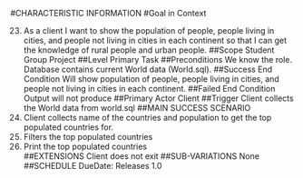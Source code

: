 #CHARACTERISTIC INFORMATION
#Goal in Context

23. As a client I want to show the population of people, people living in cities, and people not living in cities in each continent so that I can get the knowledge of rural people and urban people.
##Scope
Student Group Project
##Level
Primary Task 
##Preconditions
We know the role. Database contains current World data (World.sql).
##Success End Condition
Will show population of people, people living in cities, and people not living in cities in each continent.
##Failed End Condition
Output will not produce 
##Primary Actor
Client 
##Trigger
 Client collects the World data from world.sql 
##MAIN SUCCESS SCENARIO
 1. Client collects name of the countries and population to get the top populated countries for.
 2. Filters the top populated countries 
 3. Print the top populated countries   
##EXTENSIONS
Client does not exit
##SUB-VARIATIONS
None 
##SCHEDULE
DueDate: Releases 1.0 